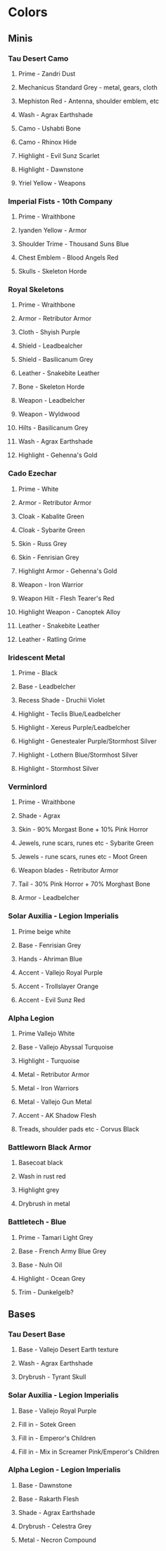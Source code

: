 # Colors

## Minis

### Tau Desert Camo

1. Prime - Zandri Dust

2. Mechanicus Standard Grey - metal, gears, cloth

3. Mephiston Red - Antenna, shoulder emblem, etc

4. Wash - Agrax Earthshade

5. Camo - Ushabti Bone

6. Camo - Rhinox Hide

7. Highlight - Evil Sunz Scarlet

8. Highlight - Dawnstone

9. Yriel Yellow - Weapons

### Imperial Fists - 10th Company

1. Prime - Wraithbone

2. Iyanden Yellow - Armor

3. Shoulder Trime - Thousand Suns Blue

4. Chest Emblem - Blood Angels Red

4. Skulls - Skeleton Horde

### Royal Skeletons

1. Prime - Wraithbone

2. Armor - Retributor Armor

3. Cloth - Shyish Purple

4. Shield - Leadbealcher

5. Shield - Basilicanum Grey

6. Leather - Snakebite Leather

7. Bone - Skeleton Horde

8. Weapon - Leadbelcher

9. Weapon - Wyldwood

10. Hilts - Basilicanum Grey

11. Wash - Agrax Earthshade

12. Highlight - Gehenna's Gold

### Cado Ezechar
1. Prime - White

2. Armor - Retributor Armor

3. Cloak - Kabalite Green

4. Cloak - Sybarite Green

5. Skin - Russ Grey

6. Skin - Fenrisian Grey

7. Highlight Armor - Gehenna's Gold

8. Weapon - Iron Warrior

9. Weapon Hilt - Flesh Tearer's Red

10. Highlight Weapon - Canoptek Alloy

11. Leather - Snakebite Leather

12. Leather -  Ratling Grime

### Iridescent Metal

1. Prime - Black

2. Base - Leadbelcher

3. Recess Shade - Druchii Violet

4. Highlight - Teclis Blue/Leadbelcher

5. Highlight - Xereus Purple/Leadbelcher

6. Highlight - Genestealer Purple/Stormhost Silver

7. Highlight - Lothern Blue/Stormhost Silver

8. Highlight - Stormhost Silver

### Verminlord
1. Prime - Wraithbone

2. Shade - Agrax

3. Skin - 90% Morgast Bone + 10% Pink Horror

4. Jewels, rune scars, runes etc - Sybarite Green

5. Jewels - rune scars, runes etc - Moot Green

5. Weapon blades - Retributor Armor

6. Tail - 30% Pink Horror + 70% Morghast Bone

7. Armor - Leadbelcher

### Solar Auxilia - Legion Imperialis

1. Prime beige white

2. Base - Fenrisian Grey

3. Hands - Ahriman Blue

4. Accent - Vallejo Royal Purple

5. Accent - Trollslayer Orange

6. Accent - Evil Sunz Red

### Alpha Legion

1. Prime Vallejo White

2. Base - Vallejo Abyssal Turquoise

3. Highlight - Turquoise

4. Metal - Retributor Armor

5. Metal - Iron Warriors

6. Metal - Vallejo Gun Metal

7. Accent - AK Shadow Flesh

8. Treads, shoulder pads etc - Corvus Black

### Battleworn Black Armor

1. Basecoat black

2. Wash in rust red

3. Highlight grey

4. Drybrush in metal

### Battletech - Blue
1. Prime - Tamari Light Grey

2. Base - French Army Blue Grey

3. Base - Nuln Oil

4. Highlight - Ocean Grey

5. Trim - Dunkelgelb?

## Bases

### Tau Desert Base

1. Base - Vallejo Desert Earth texture

2. Wash - Agrax Earthshade

3. Drybrush - Tyrant Skull

### Solar Auxilia - Legion Imperialis

1. Base - Vallejo Royal Purple

2. Fill in - Sotek Green

3. Fill in - Emperor's Children

4. Fill in - Mix in Screamer Pink/Emperor's Children

### Alpha Legion - Legion Imperialis

1. Base - Dawnstone

2. Base - Rakarth Flesh

3. Shade - Agrax Earthshade

4. Drybrush - Celestra Grey

5. Metal - Necron Compound

